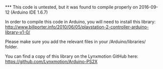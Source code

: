 *** This code is untested, but it was found to compile properly on 2016-09-12 (Arduino IDE 1.6.7)

In order to compile this code in Arduino, you will need to install this library:
http://www.billporter.info/2010/06/05/playstation-2-controller-arduino-library-v1-0/

Please make sure you add the relevant files in your /Arduino/libraries/ folder.

You can find a copy of this library on the Lynxmotion GitHub here:
https://github.com/Lynxmotion/Arduino-PS2X
